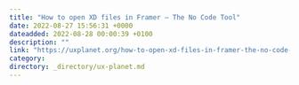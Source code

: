 ```yaml
---
title: "How to open XD files in Framer — The No Code Tool"
date: 2022-08-27 15:56:31 +0000
dateadded: 2022-08-28 00:00:39 +0100
description: ""
link: "https://uxplanet.org/how-to-open-xd-files-in-framer-the-no-code-tool-b772bbba298d?source=rss----819cc2aaeee0---4"
category:
directory: _directory/ux-planet.md
---
```


